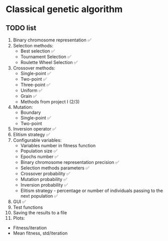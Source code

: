 # Classical genetic algorithm

## TODO list
1. Binary chromosome representation :white_check_mark:
2. Selection methods:
   * Best selection :white_check_mark:
   * Tournament Selection :white_check_mark:
   * Roulette Wheel Selection :white_check_mark:
3. Crossover methods:
   * Single-point :white_check_mark:
   * Two-point :white_check_mark:
   * Three-point :white_check_mark:
   * Uniform :white_check_mark:
   * Grain :white_check_mark:
   * Methods from project I (2/3)
4. Mutation:
   * Boundary
   * Single-point :white_check_mark:
   * Two-point
5. Inversion operator :white_check_mark:
6. Elitism strategy :white_check_mark:
7. Configurable variables:
   * Variables number in fitness function
   * Population size :white_check_mark:
   * Epochs number :white_check_mark:
   * Binary chromosome representation precision :white_check_mark:
   * Selection methods parameters :white_check_mark:
   * Crossover probability :white_check_mark:
   * Mutation probability :white_check_mark:
   * Inversion probability :white_check_mark:
   * Elitism strategy - percentage or number of individuals passing to the next population :white_check_mark:
8. GUI :white_check_mark:
9. Test functions
10. Saving the results to a file
11. Plots:
   * Fitness/iteration
   * Mean fitness, std/iteration

